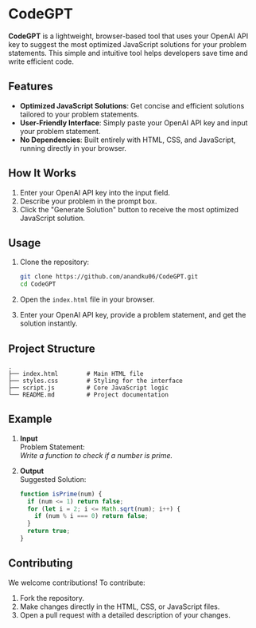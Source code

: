 # CodeGPT

**CodeGPT** is a lightweight, browser-based tool that uses your OpenAI API key to suggest the most optimized JavaScript solutions for your problem statements. This simple and intuitive tool helps developers save time and write efficient code.

## Features

- **Optimized JavaScript Solutions**: Get concise and efficient solutions tailored to your problem statements.
- **User-Friendly Interface**: Simply paste your OpenAI API key and input your problem statement.
- **No Dependencies**: Built entirely with HTML, CSS, and JavaScript, running directly in your browser.

## How It Works

1. Enter your OpenAI API key into the input field.
2. Describe your problem in the prompt box.
3. Click the "Generate Solution" button to receive the most optimized JavaScript solution.

## Usage

1. Clone the repository:

   ```bash
   git clone https://github.com/anandku06/CodeGPT.git
   cd CodeGPT
   ```

2. Open the `index.html` file in your browser.

3. Enter your OpenAI API key, provide a problem statement, and get the solution instantly.

## Project Structure

```plaintext
.
├── index.html        # Main HTML file
├── styles.css        # Styling for the interface
├── script.js         # Core JavaScript logic
└── README.md         # Project documentation
```

## Example

1. **Input**  
   Problem Statement:  
   _Write a function to check if a number is prime._

2. **Output**  
   Suggested Solution:  
   ```javascript
   function isPrime(num) {
     if (num <= 1) return false;
     for (let i = 2; i <= Math.sqrt(num); i++) {
       if (num % i === 0) return false;
     }
     return true;
   }
   ```

## Contributing

We welcome contributions! To contribute:

1. Fork the repository.
2. Make changes directly in the HTML, CSS, or JavaScript files.
3. Open a pull request with a detailed description of your changes.
